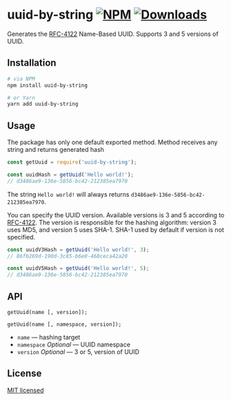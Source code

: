 uuid-by-string
[![NPM](https://img.shields.io/npm/v/uuid-by-string.svg?style=flat-square&maxAge=3600)](https://www.npmjs.com/package/uuid-by-string)
[![Downloads](https://img.shields.io/npm/dw/uuid-by-string.svg?style=flat-square&maxAge=3600)](https://www.npmjs.com/package/uuid-by-string)
=======================
Generates the [RFC-4122](https://tools.ietf.org/html/rfc4122#section-4.3) Name-Based UUID. Supports 3 and 5 versions of UUID.

## Installation

```bash
# via NPM
npm install uuid-by-string

# or Yarn
yarn add uuid-by-string
```

## Usage

The package has only one default exported method. Method receives any string and returns generated hash

```js
const getUuid = require('uuid-by-string');

const uuidHash = getUuid('Hello world!');
// d3486ae9-136e-5856-bc42-212385ea7970
```

The string `Hello world!` will always returns `d3486ae9-136e-5856-bc42-212385ea7970`.

You can specify the UUID version. Available versions is 3 and 5 according to [RFC-4122](https://tools.ietf.org/html/rfc4122#section-4.3). The version is responsible for the hashing algorithm: version 3 uses MD5, and version 5 uses SHA-1. SHA-1 used by default if version is not specified.

```js
const uuidV3Hash = getUuid('Hello world!', 3);
// 86fb269d-190d-3c85-b6e0-468ceca42a20

const uuidV5Hash = getUuid('Hello world!', 5);
// d3486ae9-136e-5856-bc42-212385ea7970
```

## API

`getUuid(name [, version]);`

`getUuid(name [, namespace, version]);`

- `name` — hashing target
- `namespace` _Optional_ — UUID namespace
- `version` _Optional_ — 3 or 5, version of UUID

## License

[MIT licensed](LICENSE)
